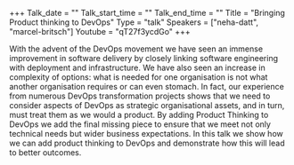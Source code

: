 +++
Talk_date = ""
Talk_start_time = ""
Talk_end_time = ""
Title = "Bringing Product thinking to DevOps"
Type = "talk"
Speakers = ["neha-datt", "marcel-britsch"]
Youtube = "qT27f3ycdGo"
+++

With the advent of the DevOps movement we have seen an immense improvement in software delivery by closely linking software engineering with deployment and infrastructure. We have also seen an increase in complexity of options: what is needed for one organisation is not what another organisation requires or can even stomach.
In fact, our experience from numerous DevOps transformation projects shows that we need to consider aspects of DevOps as strategic organisational assets, and in turn, must treat them as we would a product. By adding Product Thinking to DevOps we add the final missing piece to ensure that we meet not only technical needs but wider business expectations.
In this talk we show how we can add product thinking to DevOps and demonstrate how this will lead to better outcomes.

